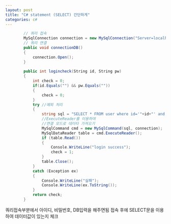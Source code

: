 ```yaml
---
layout: post
title: "C# statement (SELECT) 간단하게"
categories: c#
---
```


```c#
        // 쿼리 접속
        MySqlConnection connection = new MySqlConnection("Server=localhost;Database=insa;Uid=root;Pwd=root;");
        // 쿼리 연결
        public void connectionDB()
        {
            connection.Open();
        }
        
        public int logincheck(String id, String pw)
        {
            int check = 0;
            if(id.Equals("") && pw.Equals(""))
            {
                check = 0;
            }
            try //예외 처리
            {
                string sql = "SELECT * FROM user where id='"+id+"' and pw='"+pw+"'";
                //ExecuteReader를 이용하여
                //연결 모드로 데이타 가져오기
                MySqlCommand cmd = new MySqlCommand(sql, connection);
                MySqlDataReader table = cmd.ExecuteReader();
                if (table.Read())
                {
                    Console.WriteLine("login success");
                    check = 1;
                }
                table.Close();
            }
            catch (Exception ex)
            {
                Console.WriteLine("실패");
                Console.WriteLine(ex.ToString());
            }
            return check;
        }
```

쿼리접속부분에서 아이디, 비밀번호, DB입력을 해주면됨
접속 후에 SELECT문을 이용하여 데이터값이 있는지 체크


[jekyll-docs]: https://jekyllrb.com/docs/home
[jekyll-gh]:   https://github.com/jekyll/jekyll
[jekyll-talk]: https://talk.jekyllrb.com/
